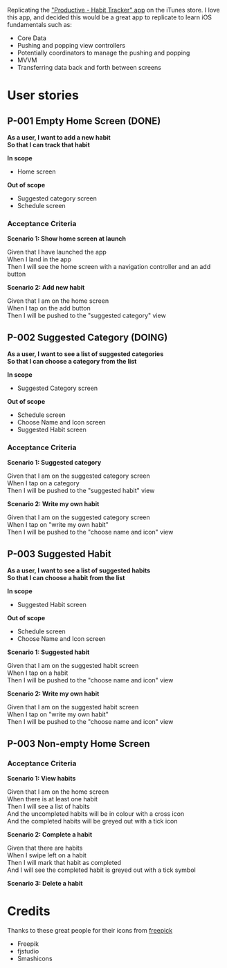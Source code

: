 Replicating the ["Productive - Habit Tracker" app](https://apps.apple.com/us/app/productive-habit-tracker/id983826477) on the iTunes store. I love this app, and decided this would be a great app to replicate to learn iOS fundamentals such as:

* Core Data 
* Pushing and popping view controllers
* Potentially coordinators to manage the pushing and popping
* MVVM
* Transferring data back and forth between screens


# User stories
## P-001 Empty Home Screen (DONE)
**As a user, I want to add a new habit**  
**So that I can track that habit**


**In scope**

* Home screen

**Out of scope**

* Suggested category screen
* Schedule screen

### Acceptance Criteria

**Scenario 1: Show home screen at launch**

Given that I have launched the app  
When I land in the app  
Then I will see the home screen with a navigation controller and an add button

**Scenario 2: Add new habit**

Given that I am on the home screen  
When I tap on the add button  
Then I will be pushed to the "suggested category" view

## P-002 Suggested Category (DOING)
**As a user, I want to see a list of suggested categories**  
**So that I can choose a category from the list**

**In scope**

* Suggested Category screen

**Out of scope**

* Schedule screen
* Choose Name and Icon screen
* Suggested Habit screen

### Acceptance Criteria

**Scenario 1: Suggested category**

Given that I am on the suggested category screen  
When I tap on a category  
Then I will be pushed to the "suggested habit" view

**Scenario 2: Write my own habit**

Given that I am on the suggested category screen  
When I tap on "write my own habit"  
Then I will be pushed to the "choose name and icon" view


## P-003 Suggested Habit
**As a user, I want to see a list of suggested habits**  
**So that I can choose a habit from the list**

**In scope**

* Suggested Habit screen

**Out of scope**

* Schedule screen
* Choose Name and Icon screen

**Scenario 1: Suggested habit**

Given that I am on the suggested habit screen  
When I tap on a habit  
Then I will be pushed to the "choose name and icon" view

**Scenario 2: Write my own habit**

Given that I am on the suggested habit screen  
When I tap on "write my own habit"  
Then I will be pushed to the "choose name and icon" view

## P-003 Non-empty Home Screen

### Acceptance Criteria

**Scenario 1: View habits**

Given that I am on the home screen  
When there is at least one habit  
Then I will see a list of habits  
And the uncompleted habits will be in colour with a cross icon  
And the completed habits will be greyed out with a tick icon

**Scenario 2: Complete a habit**

Given that there are habits  
When I swipe left on a habit  
Then I will mark that habit as completed  
And I will see the completed habit is greyed out with a tick symbol

**Scenario 3: Delete a habit**



# Credits
Thanks to these great people for their icons from [freepick](https://www.flaticon.com)

* Freepik
* fjstudio
* Smashicons
